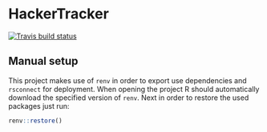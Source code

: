
<!-- README.md is generated from README.Rmd. Please edit that file -->

# HackerTracker

<!-- badges: start -->

[![Travis build
status](https://travis-ci.com/szymanskir/HackerTracker.svg?branch=master)](https://travis-ci.com/szymanskir/HackerTracker)
<!-- badges: end -->

## Manual setup

This project makes use of `renv` in order to export use dependencies and
`rsconnect` for deployment. When opening the project R should
automatically download the specified version of `renv`. Next in order to
restore the used packages just run:

``` r
renv::restore()
```
